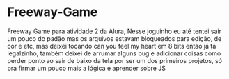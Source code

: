 # Freeway-Game
Freeway Game para atividade 2 da Alura,
Nesse joguinho eu até tentei sair um pouco do padão mas os arquivos estavam bloqueados para edição, de cor e etc, mas deixei tocando can you feel my heart em 8 bits então já ta legalzinho, também deixei de arrumar alguns bug e adicionar coisas como perder ponto ao sair de baixo da tela por ser um dos primeiros projetos, só pra firmar um pouco mais a lógica e aprender sobre JS
